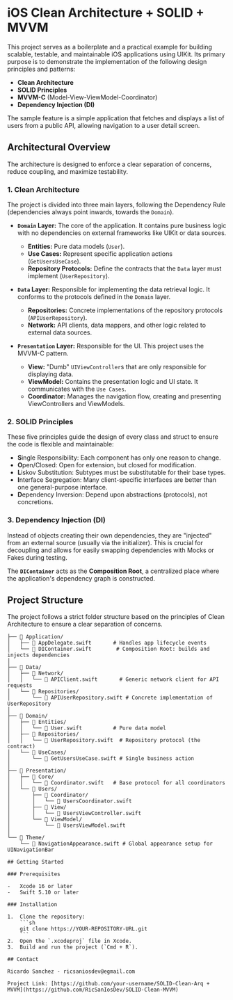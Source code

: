 # iOS Clean Architecture + SOLID + MVVM

This project serves as a boilerplate and a practical example for building scalable, testable, and maintainable iOS applications using UIKit. Its primary purpose is to demonstrate the implementation of the following design principles and patterns:

-   **Clean Architecture**
-   **SOLID Principles**
-   **MVVM-C** (Model-View-ViewModel-Coordinator)
-   **Dependency Injection (DI)**

The sample feature is a simple application that fetches and displays a list of users from a public API, allowing navigation to a user detail screen.

## Architectural Overview

The architecture is designed to enforce a clear separation of concerns, reduce coupling, and maximize testability.

### 1. Clean Architecture

The project is divided into three main layers, following the Dependency Rule (dependencies always point inwards, towards the `Domain`).

-   **`Domain` Layer:** The core of the application. It contains pure business logic with no dependencies on external frameworks like UIKit or data sources.
    -   **Entities:** Pure data models (`User`).
    -   **Use Cases:** Represent specific application actions (`GetUsersUseCase`).
    -   **Repository Protocols:** Define the contracts that the `Data` layer must implement (`UserRepository`).

-   **`Data` Layer:** Responsible for implementing the data retrieval logic. It conforms to the protocols defined in the `Domain` layer.
    -   **Repositories:** Concrete implementations of the repository protocols (`APIUserRepository`).
    -   **Network:** API clients, data mappers, and other logic related to external data sources.

-   **`Presentation` Layer:** Responsible for the UI. This project uses the MVVM-C pattern.
    -   **View:** "Dumb" `UIViewController`s that are only responsible for displaying data.
    -   **ViewModel:** Contains the presentation logic and UI state. It communicates with the `Use Cases`.
    -   **Coordinator:** Manages the navigation flow, creating and presenting ViewControllers and ViewModels.

### 2. SOLID Principles

These five principles guide the design of every class and struct to ensure the code is flexible and maintainable:
-   **S**ingle Responsibility: Each component has only one reason to change.
-   **O**pen/Closed: Open for extension, but closed for modification.
-   **L**iskov Substitution: Subtypes must be substitutable for their base types.
-   **I**nterface Segregation: Many client-specific interfaces are better than one general-purpose interface.
-   **D**ependency Inversion: Depend upon abstractions (protocols), not concretions.

### 3. Dependency Injection (DI)

Instead of objects creating their own dependencies, they are "injected" from an external source (usually via the initializer). This is crucial for decoupling and allows for easily swapping dependencies with Mocks or Fakes during testing.

The **`DIContainer`** acts as the **Composition Root**, a centralized place where the application's dependency graph is constructed.

## Project Structure

The project follows a strict folder structure based on the principles of Clean Architecture to ensure a clear separation of concerns.

```text
├── 📂 Application/
│   ├── 📜 AppDelegate.swift       # Handles app lifecycle events
│   └── 📜 DIContainer.swift        # Composition Root: builds and injects dependencies
│
├── 📂 Data/
│   ├── 📂 Network/
│   │   └── 📜 APIClient.swift       # Generic network client for API requests
│   └── 📂 Repositories/
│       └── 📜 APIUserRepository.swift # Concrete implementation of UserRepository
│
├── 📂 Domain/
│   ├── 📂 Entities/
│   │   └── 📜 User.swift          # Pure data model
│   ├── 📂 Repositories/
│   │   └── 📜 UserRepository.swift  # Repository protocol (the contract)
│   └── 📂 UseCases/
│       └── 📜 GetUsersUseCase.swift # Single business action
│
├── 📂 Presentation/
│   ├── 📂 Core/
│   │   └── 📜 Coordinator.swift   # Base protocol for all coordinators
│   └── 📂 Users/
│       ├── 📂 Coordinator/
│       │   └── 📜 UsersCoordinator.swift
│       ├── 📂 View/
│       │   └── 📜 UsersViewController.swift
│       └── 📂 ViewModel/
│           └── 📜 UsersViewModel.swift
│
└── 📂 Theme/
    └── 📜 NavigationAppearance.swift # Global appearance setup for UINavigationBar

## Getting Started

### Prerequisites

-   Xcode 16 or later
-   Swift 5.10 or later

### Installation

1.  Clone the repository:
    ```sh
    git clone https://YOUR-REPOSITORY-URL.git
    ```
2.  Open the `.xcodeproj` file in Xcode.
3.  Build and run the project (`Cmd + R`).

## Contact

Ricardo Sanchez - ricsaniosdev@egmail.com

Project Link: [https://github.com/your-username/SOLID-Clean-Arq + MVVM](https://github.com/RicSanIosDev/SOLID-Clean-MVVM)
